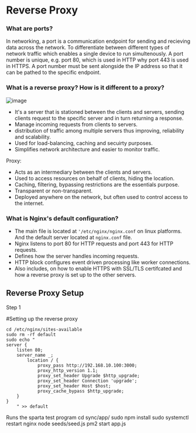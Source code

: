 <h1>Reverse Proxy</h1>

<h3>What are ports?</h3>

In networking, a port is a communication endpoint for sending and recieving data across the network. To differentiate between different types of network
traffic which enables a single device to run simultenously. A port number is unique, e.g. port 80, which is used in HTTP why port 443 is used in HTTPS. A 
port number must be sent alongside the IP address so that it can be pathed to the specific endpoint.

<h3>What is a reverse proxy? How is it different to a proxy?</h3>

![image](https://user-images.githubusercontent.com/126012715/232850097-e12802ff-a7a5-47f9-be7e-c02919277386.png)

- It's a server that is stationed between the clients and servers, sending clients request to the specific server and in turn returning a response.
- Manage incoming requests from clients to servers.
- distribution of traffic among multiple servers thus improving, reliability and scalability.
- Used for load-balancing, caching and secuirty purposes.
- Simplifies network architecture and easier to monitor traffic.

Proxy:
- Acts as an intermediary between the clients and servers. 
- Used to access resources on behalf of clients, hiding the location.
- Caching, filtering, bypassing restrictions are the essentials purpose.
- Transparent or non-transparent.
- Deployed anywhere on the network, but often used to control access to the internet.


<h3>What is Nginx's default configuration?</h3>

- The main file is located at `'/etc/nginx/nginx.conf` on linux platforms. And the default server located at `nginx.conf` file.
- Nginx listens to port 80 for HTTP requests and port 443 for HTTP requests.
- Defines how the server handles incoming requests.
- HTTP block configures event driven processing like worker connections.
- Also includes, on how to enable HTTPS with SSL/TLS certifcated and how a reverse proxy is set up to the other servers.


<h2>Reverse Proxy Setup</h2>

Step 1

#Setting up the reverse proxy

    cd /etc/nginx/sites-available
    sudo rm -rf default
    sudo echo "
    server {
        listen 80;
        server_name _;
            location / {
                proxy_pass http://192.168.10.100:3000;
                proxy_http_version 1.1;
                proxy_set_header Upgrade $http_upgrade;
                proxy_set_header Connection 'upgrade';
                proxy_set_header Host $host;
                proxy_cache_bypass $http_upgrade;
        }
    }
        " >> default


Runs the sparta test program
cd sync/app/
sudo npm install
sudo systemctl restart nginx
node seeds/seed.js
pm2 start app.js
